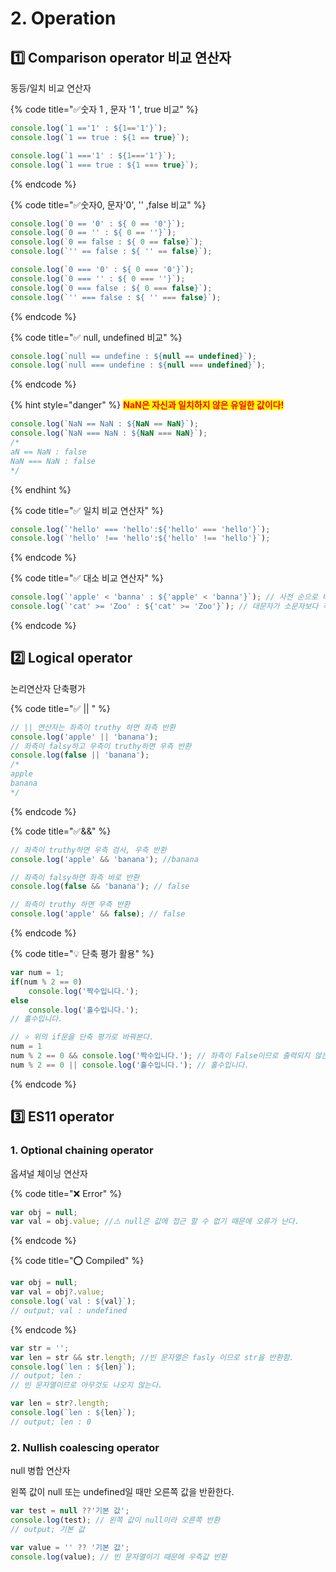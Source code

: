 # 2. Operation

## 1️⃣ Comparison operator 비교 연산자

동등/일치 비교 연산자

{% code title="✅숫자 1 , 문자 '1 ', true 비교" %}
```javascript
console.log(`1 =='1' : ${1=='1'}`);
console.log(`1 == true : ${1 == true}`);

console.log(`1 ==='1' : ${1==='1'}`);
console.log(`1 === true : ${1 === true}`);
```
{% endcode %}

{% code title="✅숫자0, 문자'0', '' ,false 비교" %}
```javascript
console.log(`0 == '0' : ${ 0 == '0'}`);
console.log(`0 == '' : ${ 0 == ''}`);
console.log(`0 == false : ${ 0 == false}`);
console.log(`'' == false : ${ '' == false}`);

console.log(`0 === '0' : ${ 0 === '0'}`);
console.log(`0 === '' : ${ 0 === ''}`);
console.log(`0 === false : ${ 0 === false}`);
console.log(`'' === false : ${ '' === false}`);
```
{% endcode %}

{% code title="✅ null, undefined 비교" %}
```javascript
console.log(`null == undefine : ${null == undefined}`);
console.log(`null === undefine : ${null === undefined}`);
```
{% endcode %}

{% hint style="danger" %}
<mark style="color:red;">**NaN은 자신과 일치하지 않은 유일한 값이다!**</mark>

```javascript
console.log(`NaN == NaN : ${NaN == NaN}`);
console.log(`NaN === NaN : ${NaN === NaN}`);
/*
aN == NaN : false
NaN === NaN : false
*/
```
{% endhint %}

{% code title="✅ 일치 비교 연산자" %}
```javascript
console.log(`'hello' === 'hello':${'hello' === 'hello'}`);
console.log(`'hello' !== 'hello':${'hello' !== 'hello'}`);

```
{% endcode %}

{% code title="✅ 대소 비교 연산자" %}
```javascript
console.log(`'apple' < 'banna' : ${'apple' < 'banna'}`); // 사전 순으로 비교
console.log(`'cat' >= 'Zoo' : ${'cat' >= 'Zoo'}`); // 대문자가 소문자보다 작다.
```
{% endcode %}

## 2️⃣ Logical operator

논리연산자 단축평가

{% code title="✅ || " %}
```javascript
// || 연산자는 좌측이 truthy 하면 좌측 반환
console.log('apple' || 'banana');
// 좌측이 falsy하고 우측이 truthy하면 우측 반환
console.log(false || 'banana');
/*
apple
banana
*/
```
{% endcode %}

{% code title="✅&&" %}
```javascript
// 좌측이 truthy하면 우측 검사, 우측 반환
console.log('apple' && 'banana'); //banana

// 좌측이 falsy하면 좌측 바로 반환
console.log(false && 'banana'); // false

// 좌측이 truthy 하면 우측 반환
console.log('apple' && false); // false
```
{% endcode %}

{% code title="💡 단축 평가 활용" %}
```javascript
var num = 1;
if(num % 2 == 0)
    console.log('짝수입니다.');
else
    console.log('홀수입니다.');
// 홀수입니다.

// ⭐ 위의 if문을 단축 평가로 바꿔본다.
num = 1
num % 2 == 0 && console.log('짝수입니다.'); // 좌측이 False이므로 출력되지 않는다.
num % 2 == 0 || console.log('홀수입니다.'); // 홀수입니다.
```
{% endcode %}

## 3️⃣ ES11 operator

### 1. Optional chaining operator&#x20;

옵셔널 체이닝 연산자

{% code title="❌ Error" %}
```javascript
var obj = null;
var val = obj.value; //⚠️ null은 값에 접근 할 수 없기 때문에 오류가 난다.
```
{% endcode %}

{% code title="⭕ Compiled" %}
```javascript
var obj = null;
var val = obj?.value; 
console.log(`val : ${val}`);
// output; val : undefined
```
{% endcode %}

```javascript
var str = '';
var len = str && str.length; //빈 문자열은 fasly 이므로 str을 반환함.
console.log(`len : ${len}`);
// output; len : 
// 빈 문자열이므로 아무것도 나오지 않는다.
```

```javascript
var len = str?.length;
console.log(`len : ${len}`);
// output; len : 0
```



### 2. Nullish coalescing operator

null 병합 연산자

왼쪽 값이 null 또는 undefined일 때만 오른쪽 값을 반환한다.

```javascript
var test = null ??'기본 값';
console.log(test); // 왼쪽 값이 null이라 오른쪽 반환
// output; 기본 값

var value = '' ?? '기본 값';
console.log(value); // 빈 문자열이기 때문에 우측값 반환
```
